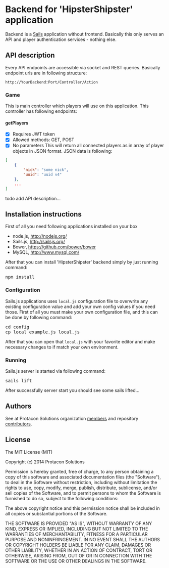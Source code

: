 # Backend for 'HipsterShipster' application

Backend is a [Sails](http://sailsjs.org) application without frontend. Basically this only serves an API and
player authentication services - nothing else.

## API description
Every API endpoints are accessible via socket and REST queries. Basically endpoint urls are in following
structure:
```
http://YourBackend:Port/Controller/Action
```
### Game
This is main controller which players will use on this application. This controller has following endpoints:
#### getPlayers
* [x] Requires JWT token
* [x] Allowed methods: GET, POST
* [x] No parameters
This will return all connected players as in array of player objects in JSON format. JSON data is following:
```json
[
    {
        "nick": "some nick",
        "uuid": "uuid v4"
    },
    ...
]
```

todo add API description...

## Installation instructions
First of all you need following applications installed on your box
* node.js, http://nodejs.org/
* Sails.js, http://sailsjs.org/
* Bower, https://github.com/bower/bower
* MySQL, http://www.mysql.com/

After that you can install 'HipsterShipster' backend simply by just running command:
<pre>
npm install
</pre>

### Configuration
Sails.js applications uses ```local.js``` configuration file to overwrite any existing configuration value and
add your own config values if you need those. First of all you must make your own configuration file, and this
can be done by following command:
<pre>
cd config
cp local_example.js local.js
</pre>

After that you can open that ```local.js``` with your favorite editor and make necessary changes to if match
your own environment.

### Running
Sails.js server is started via following command:
<pre>
sails lift
</pre>

After successfully server start you should see some sails lifted...

## Authors
See at Protacon Solutions organization [members](https://github.com/orgs/ProtaconSolutions/members) and repository
[contributors](https://github.com/ProtaconSolutions/secret-hipster/graphs/contributors).

## License
The MIT License (MIT)

Copyright (c) 2014 Protacon Solutions

Permission is hereby granted, free of charge, to any person obtaining a copy
of this software and associated documentation files (the "Software"), to deal
in the Software without restriction, including without limitation the rights
to use, copy, modify, merge, publish, distribute, sublicense, and/or sell
copies of the Software, and to permit persons to whom the Software is
furnished to do so, subject to the following conditions:

The above copyright notice and this permission notice shall be included in
all copies or substantial portions of the Software.

THE SOFTWARE IS PROVIDED "AS IS", WITHOUT WARRANTY OF ANY KIND, EXPRESS OR
IMPLIED, INCLUDING BUT NOT LIMITED TO THE WARRANTIES OF MERCHANTABILITY,
FITNESS FOR A PARTICULAR PURPOSE AND NONINFRINGEMENT. IN NO EVENT SHALL THE
AUTHORS OR COPYRIGHT HOLDERS BE LIABLE FOR ANY CLAIM, DAMAGES OR OTHER
LIABILITY, WHETHER IN AN ACTION OF CONTRACT, TORT OR OTHERWISE, ARISING FROM,
OUT OF OR IN CONNECTION WITH THE SOFTWARE OR THE USE OR OTHER DEALINGS IN
THE SOFTWARE.